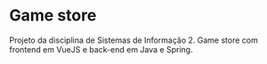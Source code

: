 # Game store
Projeto da disciplina de Sistemas de Informação 2. 
Game store com frontend em VueJS e back-end em Java e Spring.
